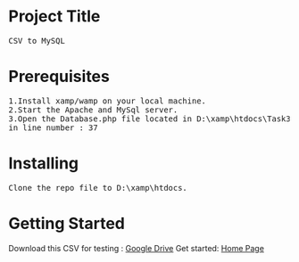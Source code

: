 # Project Title
<pre>
CSV_to_MySQL
</pre>
# Prerequisites
<pre>
1.Install xamp/wamp on your local machine. 
2.Start the Apache and MySql server.
3.Open the Database.php file located in D:\xamp\htdocs\Task3\DataBaseFile, then put your own phpmyadmin login credentials
in line number : 37
</pre>

# Installing
<pre>
Clone the repo file to ‪D:\xamp\htdocs.
</pre>
# Getting Started
Download this CSV for testing : [Google Drive](https://drive.google.com/file/d/1tmac4wM_SCYtJ3Cdf7HVDgmxY09dBmy6/view)
Get started: [Home Page](http://localhost/task3/Home.php)


 

